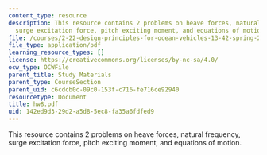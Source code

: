 ```yaml
---
content_type: resource
description: This resource contains 2 problems on heave forces, natural frequency,
  surge excitation force, pitch exciting moment, and equations of motion.
file: /courses/2-22-design-principles-for-ocean-vehicles-13-42-spring-2005/142ed9d329d2a5d85ec8fa35a6fdfed9_hw8.pdf
file_type: application/pdf
learning_resource_types: []
license: https://creativecommons.org/licenses/by-nc-sa/4.0/
ocw_type: OCWFile
parent_title: Study Materials
parent_type: CourseSection
parent_uid: c6cdcb0c-09c0-153f-c716-fe716ce92940
resourcetype: Document
title: hw8.pdf
uid: 142ed9d3-29d2-a5d8-5ec8-fa35a6fdfed9
---
```

This resource contains 2 problems on heave forces, natural frequency, surge excitation force, pitch exciting moment, and equations of motion.